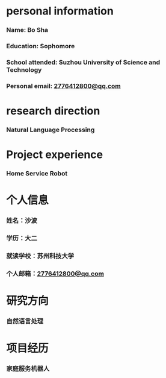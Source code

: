 # personal information
### Name: Bo Sha
### Education: Sophomore
### School attended: Suzhou University of Science and Technology
### Personal email: 2776412800@qq.com

# research direction
### Natural Language Processing

# Project experience
### Home Service Robot

# 个人信息
### 姓名：沙波
### 学历：大二
### 就读学校：苏州科技大学
### 个人邮箱：2776412800@qq.com

# 研究方向
### 自然语言处理

# 项目经历
### 家庭服务机器人


